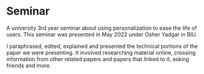 # Seminar
A university 3rd year seminar about using personalization to ease the life of users.
This seminar was presented in May 2022 under Osher Yadgar in BIU.

I paraphrased, edited, explained and presented the technical portions of the paper we were presenting. It involved researching material online, crossing information from other related papers and papers that linked to it, asking friends and more.
